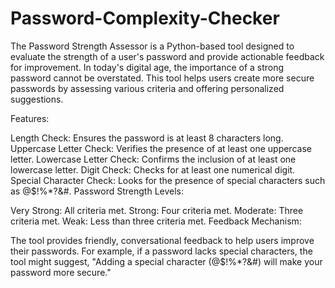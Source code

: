# Password-Complexity-Checker
The Password Strength Assessor is a Python-based tool designed to evaluate the strength of a user's password and provide actionable feedback for improvement. In today's digital age, the importance of a strong password cannot be overstated. This tool helps users create more secure passwords by assessing various criteria and offering personalized suggestions.

Features:

Length Check: Ensures the password is at least 8 characters long.
Uppercase Letter Check: Verifies the presence of at least one uppercase letter.
Lowercase Letter Check: Confirms the inclusion of at least one lowercase letter.
Digit Check: Checks for at least one numerical digit.
Special Character Check: Looks for the presence of special characters such as @$!%*?&#.
Password Strength Levels:

Very Strong: All criteria met.
Strong: Four criteria met.
Moderate: Three criteria met.
Weak: Less than three criteria met.
Feedback Mechanism:

The tool provides friendly, conversational feedback to help users improve their passwords. For example, if a password lacks special characters, the tool might suggest, "Adding a special character (@$!%*?&#) will make your password more secure."
